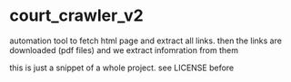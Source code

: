 # court_crawler_v2
automation tool to fetch html page and extract all links.
then the links are downloaded (pdf files) and we extract infomration from them

this is just a snippet of a whole project.
see LICENSE before
